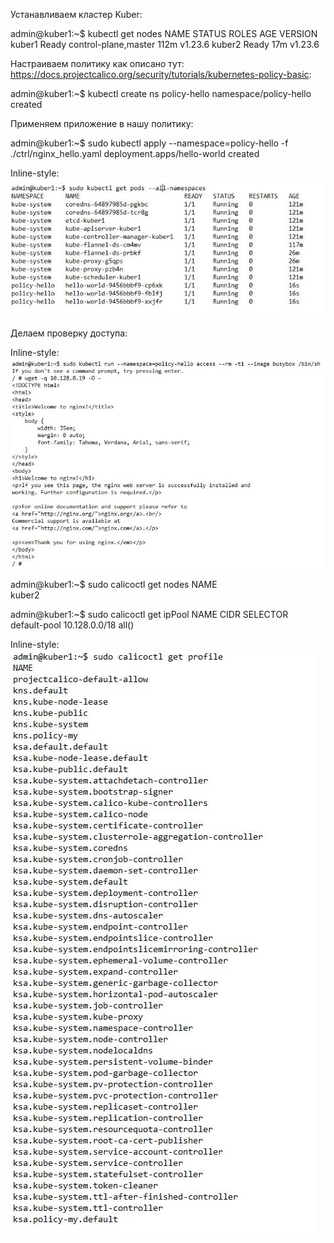 Устанавливаем кластер Kuber:

admin@kuber1:~$ kubectl get nodes
NAME     STATUS   ROLES                  AGE    VERSION
kuber1   Ready    control-plane,master   112m   v1.23.6
kuber2   Ready    <none>                 17m    v1.23.6

Настраиваем политику как описано тут: https://docs.projectcalico.org/security/tutorials/kubernetes-policy-basic:

admin@kuber1:~$ kubectl create ns policy-hello
namespace/policy-hello created

Применяем приложение в нашу политику: 

admin@kuber1:~$ sudo kubectl apply --namespace=policy-hello -f ./ctrl/nginx_hello.yaml
deployment.apps/hello-world created


Inline-style: 
![alt text](https://github.com/Andrey-netology/12.5/blob/main/1.JPG "Logo Title Text 1")


Делаем проверку доступа:

Inline-style: 
![alt text](https://github.com/Andrey-netology/12.5/blob/main/2.JPG "Logo Title Text 1")

admin@kuber1:~$ sudo calicoctl get nodes
NAME    
kuber2  

admin@kuber1:~$ sudo calicoctl get ipPool
NAME           CIDR             SELECTOR   
default-pool   10.128.0.0/18   all()      

Inline-style: 
![alt text](https://github.com/Andrey-netology/12.5/blob/main/3.JPG "Logo Title Text 1")

